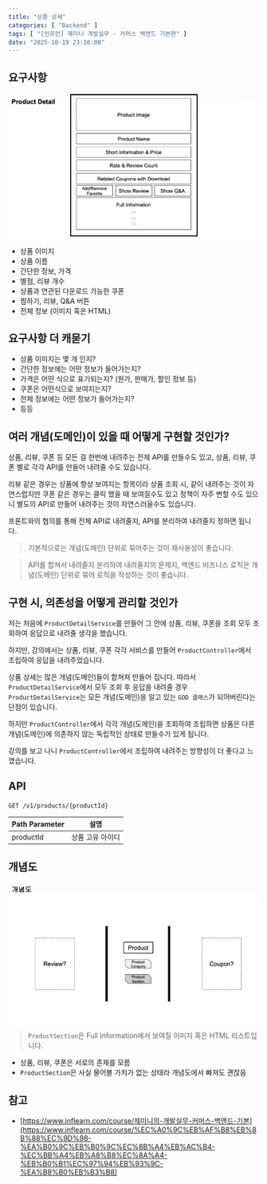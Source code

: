 ```yaml
---
title: "상품 상세"
categories: [ "Backend" ]
tags: [ "[인프런] 제미니 개발실무 - 커머스 백엔드 기본편" ]
date: "2025-10-19 23:16:00"
---
```


## 요구사항

![](/assets/img/posts/2025/10/2025-10-19-상품-상세/132370744299000.png)

- 상품 이미지
- 상품 이름
- 간단한 정보, 가격
- 별점, 리뷰 개수
- 상품과 연관된 다운로드 가능한 쿠폰
- 찜하기, 리뷰, Q&A 버튼
- 전체 정보 (이미지 혹은 HTML)

## 요구사항 더 캐묻기

- 상품 이미지는 몇 개 인지?
- 간단한 정보에는 어떤 정보가 들어가는지?
- 가격은 어떤 식으로 표기되는지? (원가, 판매가, 할인 정보 등)
- 쿠폰은 어떤식으로 보여지는지?
- 전체 정보에는 어떤 정보가 들어가는지?
- 등등

## 여러 개념(도메인)이 있을 때 어떻게 구현할 것인가?

상품, 리뷰, 쿠폰 등 모든 걸 한번에 내려주는 전체 API를 만들수도 있고,
상품, 리뷰, 쿠폰 별로 각각 API를 만들어 내려줄 수도 있습니다.

리뷰 같은 경우는 상품에 항상 보여지는 항목이라 상품 조회 시, 같이 내려주는 것이 자연스럽지만
쿠폰 같은 경우는 클릭 했을 때 보여질수도 있고 정책이 자주 변할 수도 있으니 별도의 API로 만들어 내려주는 것이 자연스러울수도 있습니다.

프론트와의 협의를 통해 전체 API로 내려줄지, API를 분리하여 내려줄지 정하면 됩니다.

> 기본적으로는 개념(도메인) 단위로 묶어주는 것이 재사용성이 좋습니다.

> API를 합쳐서 내려줄지 분리하여 내려줄지의 문제지, 백엔드 비즈니스 로직은 개념(도메인) 단위로 묶어 로직을 작성하는 것이 좋습니다.

## 구현 시, 의존성을 어떻게 관리할 것인가

저는 처음에 `ProductDetailService`를 만들어 그 안에 상품, 리뷰, 쿠폰을 조회 모두 조회하여 응답으로 내려줄 생각을 했습니다.

하지만, 강의에서는 상품, 리뷰, 쿠폰 각각 서비스를 만들어 `ProductController`에서 조립하여 응답을 내려주었습니다.

상품 상세는 많은 개념(도메인)들이 합쳐져 만들어 집니다. 따라서 `ProductDetailService`에서 모두 조회 후 응답을 내려줄 경우
`ProductDetailService`는 모든 개념(도메인)을 알고 있는 `GOD 클래스`가 되어버린다는 단점이 있습니다.

하지만 `ProductController`에서 각각 개념(도메인)을 조회하여 조립하면 상품은 다른 개념(도메인)에 의존하지 않는 독립적인 상태로 만들수가 있게 됩니다.

강의를 보고 나니 `ProductController`에서 조립하여 내려주는 방향성이 더 좋다고 느꼈습니다.

## API

```bash
GET /v1/products/{productId}
```

| Path Parameter | 설명        |
|----------------|-----------|
| productId      | 상품 고유 아이디 |


## 개념도

![](/assets/img/posts/2025/10/2025-10-19-상품-상세/134142498868791.png)

> `ProductSection`은 Full Information에서 보여질 이미지 혹은 HTML 리스트입니다.

- 상품, 리뷰, 쿠폰은 서로의 존재를 모름
- `ProductSection`은 사실 물어볼 가치가 없는 상태라 개념도에서 빠져도 괜찮음

## 참고

- [https://www.inflearn.com/course/제미니의-개발실무-커머스-백엔드-기본](https://www.inflearn.com/course/%EC%A0%9C%EB%AF%B8%EB%8B%88%EC%9D%98-%EA%B0%9C%EB%B0%9C%EC%8B%A4%EB%AC%B4-%EC%BB%A4%EB%A8%B8%EC%8A%A4-%EB%B0%B1%EC%97%94%EB%93%9C-%EA%B8%B0%EB%B3%B8)
